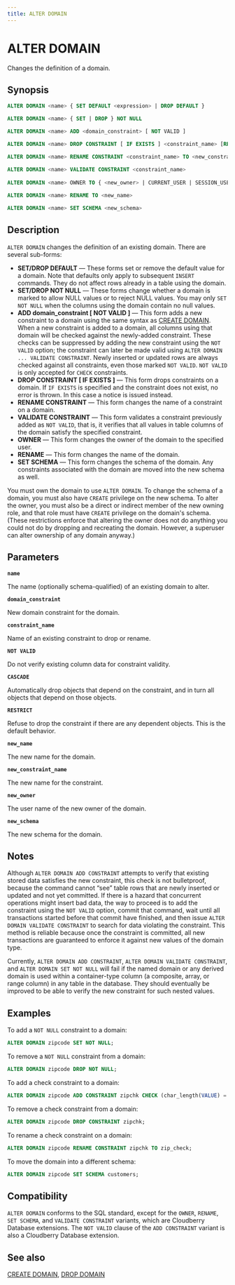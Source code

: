 ```yaml
---
title: ALTER DOMAIN
---
```


# ALTER DOMAIN

Changes the definition of a domain.

## Synopsis

```sql
ALTER DOMAIN <name> { SET DEFAULT <expression> | DROP DEFAULT }

ALTER DOMAIN <name> { SET | DROP } NOT NULL

ALTER DOMAIN <name> ADD <domain_constraint> [ NOT VALID ]

ALTER DOMAIN <name> DROP CONSTRAINT [ IF EXISTS ] <constraint_name> [RESTRICT | CASCADE]

ALTER DOMAIN <name> RENAME CONSTRAINT <constraint_name> TO <new_constraint_name>

ALTER DOMAIN <name> VALIDATE CONSTRAINT <constraint_name>
  
ALTER DOMAIN <name> OWNER TO { <new_owner> | CURRENT_USER | SESSION_USER }
  
ALTER DOMAIN <name> RENAME TO <new_name>

ALTER DOMAIN <name> SET SCHEMA <new_schema>
```

## Description

`ALTER DOMAIN` changes the definition of an existing domain. There are several sub-forms:

- **SET/DROP DEFAULT** — These forms set or remove the default value for a domain. Note that defaults only apply to subsequent `INSERT` commands. They do not affect rows already in a table using the domain.
- **SET/DROP NOT NULL** — These forms change whether a domain is marked to allow NULL values or to reject NULL values. You may only `SET NOT NULL` when the columns using the domain contain no null values.
- **ADD domain_constraint [ NOT VALID ]** — This form adds a new constraint to a domain using the same syntax as [CREATE DOMAIN](/i18n/zh/docusaurus-plugin-content-docs/current/sql-stmts/sql-stmt-create-domain.md). When a new constraint is added to a domain, all columns using that domain will be checked against the newly-added constraint. These checks can be suppressed by adding the new constraint using the `NOT VALID` option; the constraint can later be made valid using `ALTER DOMAIN ... VALIDATE CONSTRAINT`. Newly inserted or updated rows are always checked against all constraints, even those marked `NOT VALID`. `NOT VALID` is only accepted for `CHECK` constraints.
- **DROP CONSTRAINT [ IF EXISTS ]** — This form drops constraints on a domain. If `IF EXISTS` is specified and the constraint does not exist, no error is thrown. In this case a notice is issued instead.
- **RENAME CONSTRAINT** — This form changes the name of a constraint on a domain.
- **VALIDATE CONSTRAINT** — This form validates a constraint previously added as `NOT VALID`, that is, it verifies that all values in table columns of the domain satisfy the specified constraint.
- **OWNER** — This form changes the owner of the domain to the specified user.
- **RENAME** — This form changes the name of the domain.
- **SET SCHEMA** — This form changes the schema of the domain. Any constraints associated with the domain are moved into the new schema as well.

You must own the domain to use `ALTER DOMAIN`. To change the schema of a domain, you must also have `CREATE` privilege on the new schema. To alter the owner, you must also be a direct or indirect member of the new owning role, and that role must have `CREATE` privilege on the domain's schema. (These restrictions enforce that altering the owner does not do anything you could not do by dropping and recreating the domain. However, a superuser can alter ownership of any domain anyway.)

## Parameters

**`name`**

The name (optionally schema-qualified) of an existing domain to alter.

**`domain_constraint`**

New domain constraint for the domain.

**`constraint_name`**

Name of an existing constraint to drop or rename.

**`NOT VALID`**

Do not verify existing column data for constraint validity.

**`CASCADE`**

Automatically drop objects that depend on the constraint, and in turn all objects that depend on those objects.

**`RESTRICT`**

Refuse to drop the constraint if there are any dependent objects. This is the default behavior.

**`new_name`**

The new name for the domain.

**`new_constraint_name`**

The new name for the constraint.

**`new_owner`**

The user name of the new owner of the domain.

**`new_schema`**

The new schema for the domain.

## Notes

Although `ALTER DOMAIN ADD CONSTRAINT` attempts to verify that existing stored data satisfies the new constraint, this check is not bulletproof, because the command cannot “see” table rows that are newly inserted or updated and not yet committed. If there is a hazard that concurrent operations might insert bad data, the way to proceed is to add the constraint using the `NOT VALID` option, commit that command, wait until all transactions started before that commit have finished, and then issue `ALTER DOMAIN VALIDATE CONSTRAINT` to search for data violating the constraint. This method is reliable because once the constraint is committed, all new transactions are guaranteed to enforce it against new values of the domain type.

Currently, `ALTER DOMAIN ADD CONSTRAINT`, `ALTER DOMAIN VALIDATE CONSTRAINT`, and `ALTER DOMAIN SET NOT NULL` will fail if the named domain or any derived domain is used within a container-type column (a composite, array, or range column) in any table in the database. They should eventually be improved to be able to verify the new constraint for such nested values.

## Examples

To add a `NOT NULL` constraint to a domain:

```sql
ALTER DOMAIN zipcode SET NOT NULL;
```

To remove a `NOT NULL` constraint from a domain:

```sql
ALTER DOMAIN zipcode DROP NOT NULL;
```

To add a check constraint to a domain:

```sql
ALTER DOMAIN zipcode ADD CONSTRAINT zipchk CHECK (char_length(VALUE) = 5);
```

To remove a check constraint from a domain:

```sql
ALTER DOMAIN zipcode DROP CONSTRAINT zipchk;
```

To rename a check constraint on a domain:

```sql
ALTER DOMAIN zipcode RENAME CONSTRAINT zipchk TO zip_check;
```

To move the domain into a different schema:

```sql
ALTER DOMAIN zipcode SET SCHEMA customers;
```

## Compatibility

`ALTER DOMAIN` conforms to the SQL standard, except for the `OWNER`, `RENAME`, `SET SCHEMA`, and `VALIDATE CONSTRAINT` variants, which are Cloudberry Database extensions. The `NOT VALID` clause of the `ADD CONSTRAINT` variant is also a Cloudberry Database extension.

## See also

[CREATE DOMAIN](/i18n/zh/docusaurus-plugin-content-docs/current/sql-stmts/sql-stmt-create-domain.md), [DROP DOMAIN](/i18n/zh/docusaurus-plugin-content-docs/current/sql-stmts/sql-stmt-drop-domain.md)
